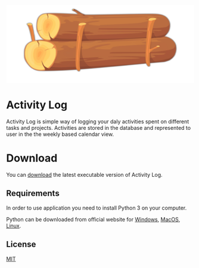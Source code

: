 ![Alt text](https://github.com/borbit-m/ResourceHosting/blob/main/Logs.png?raw=true "Optional Title")

# Activity Log
Activity Log is simple way of logging your daly activities spent on different tasks and projects.
Activities are stored in the database and represented to user in the the weekly based calendar view.



# Download
You can [download]() the latest executable version of Activity Log.



## Requirements

In order to use application you need to install Python 3 on your computer.

Python can be downloaded from official website for [Windows](), [MacOS](), [Linux]().



## License

[MIT](https://choosealicense.com/licenses/mit/)
